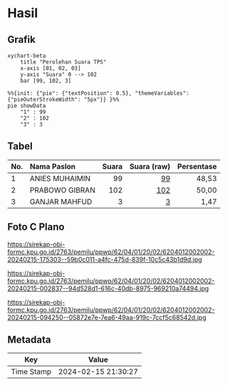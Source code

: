 # Hasil

## Grafik

```mermaid
xychart-beta
    title "Perolehan Suara TPS"
    x-axis [01, 02, 03]
    y-axis "Suara" 0 --> 102
    bar [99, 102, 3]
```

```mermaid
%%{init: {"pie": {"textPosition": 0.5}, "themeVariables": {"pieOuterStrokeWidth": "5px"}} }%%
pie showData
    "1" : 99
    "2" : 102
    "3" : 3
```

## Tabel

| No. | Nama Paslon    | Suara | Suara (raw) | Persentase |
|:--- |:-------------- | -----:| -----------:| ----------:|
| 1   | ANIES MUHAIMIN | 99    | [99][p-1]   | 48,53      |
| 2   | PRABOWO GIBRAN | 102   | [102][p-2]  | 50,00      |
| 3   | GANJAR MAHFUD  | 3     | [3][p-3]    | 1,47       |


[p-1]: https://github.com/gigit-pemilu/pemilu-2024-62-kalimantan-tengah/blob/main/pilpres/hitung-suara/sub/62-kalimantan-tengah/sub/04-barito-selatan/sub/01-jenamas/sub/2002-rantau-bahuang/sub/002-tps/sub/paslon-1.txt
[p-2]: https://github.com/gigit-pemilu/pemilu-2024-62-kalimantan-tengah/blob/main/pilpres/hitung-suara/sub/62-kalimantan-tengah/sub/04-barito-selatan/sub/01-jenamas/sub/2002-rantau-bahuang/sub/002-tps/sub/paslon-2.txt
[p-3]: https://github.com/gigit-pemilu/pemilu-2024-62-kalimantan-tengah/blob/main/pilpres/hitung-suara/sub/62-kalimantan-tengah/sub/04-barito-selatan/sub/01-jenamas/sub/2002-rantau-bahuang/sub/002-tps/sub/paslon-3.txt

## Foto C Plano

https://sirekap-obj-formc.kpu.go.id/2763/pemilu/ppwp/62/04/01/20/02/6204012002002-20240215-175303--59b0c011-a4fc-475d-839f-10c5c43b1d9d.jpg

https://sirekap-obj-formc.kpu.go.id/2763/pemilu/ppwp/62/04/01/20/02/6204012002002-20240215-002837--94d528d1-616c-40db-8975-969210a74494.jpg

https://sirekap-obj-formc.kpu.go.id/2763/pemilu/ppwp/62/04/01/20/02/6204012002002-20240215-094250--05872e7e-7ea6-49aa-919c-7ccf5c68542d.jpg


## Metadata

| Key        | Value               |
| ---------- | ------------------- |
| Time Stamp | 2024-02-15 21:30:27 |



